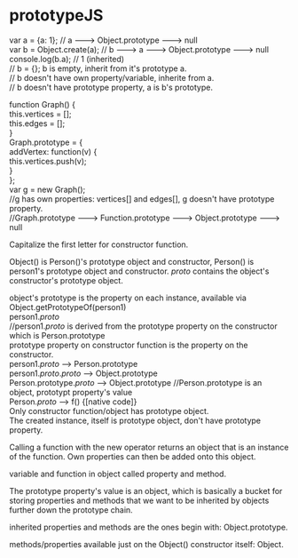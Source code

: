 # prototypeJS
var a = {a: 1}; // a ---> Object.prototype ---> null  
var b = Object.create(a); // b ---> a ---> Object.prototype ---> null  
console.log(b.a); // 1 (inherited)  
// b = {}; b is empty, inherit from it's prototype a.  
// b doesn't have own property/variable, inherite from a.  
// b doesn't have prototype property, a is b's prototype.  


function Graph() {  
  this.vertices = [];  
  this.edges = [];  
}  
Graph.prototype = {  
  addVertex: function(v) {  
    this.vertices.push(v);  
  }  
};  
var g = new Graph();  
//g has own properties: vertices[] and edges[], g doesn't have prototype property.  
//Graph.prototype ---> Function.prototype ---> Object.prototype ---> null  


Capitalize the first letter for constructor function.  

Object() is Person()'s prototype object and constructor, Person() is person1's prototype object and constructor.
_proto_ contains the object's constructor's prototype object.

object's prototype is the property on each instance, available via  
    Object.getPrototypeOf(person1)  
    person1._proto_  
    //person1._proto_ is derived from the prototype property on the constructor which is Person.prototype  
prototype property on constructor function is the property on the constructor.  
    person1._proto_ --> Person.prototype  
    person1._proto_._proto_ --> Object.prototype  
    Person.prototype._proto_ --> Object.prototype //Person.prototype is an object, prototypt property's value  
    Person._proto_ --> f() {[native code]}  
Only constructor function/object has prototype object.  
The created instance, itself is prototype object, don't have prototype property.  

Calling a function with the new operator returns an object that is an instance of the function. Own properties can then be added onto this object.  

variable and function in object called property and method.  

The prototype property's value is an object, which is basically a bucket for storing properties and methods that we want to be inherited by objects further down the prototype chain.  

inherited properties and methods are the ones begin with: Object.prototype.

methods/properties available just on the Object() constructor itself: Object.

